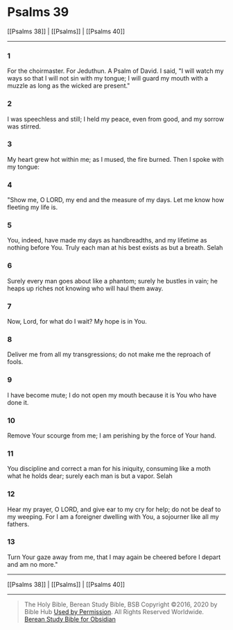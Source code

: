 # Psalms 39

[[Psalms 38]] | [[Psalms]] | [[Psalms 40]]

---

### 1
For the choirmaster. For Jeduthun. A Psalm of David. I said, "I will watch my ways so that I will not sin with my tongue; I will guard my mouth with a muzzle as long as the wicked are present."

### 2
I was speechless and still; I held my peace, even from good, and my sorrow was stirred.

### 3
My heart grew hot within me; as I mused, the fire burned. Then I spoke with my tongue:

### 4
"Show me, O LORD, my end and the measure of my days. Let me know how fleeting my life is.

### 5
You, indeed, have made my days as handbreadths, and my lifetime as nothing before You. Truly each man at his best exists as but a breath. Selah

### 6
Surely every man goes about like a phantom; surely he bustles in vain; he heaps up riches not knowing who will haul them away.

### 7
Now, Lord, for what do I wait? My hope is in You.

### 8
Deliver me from all my transgressions; do not make me the reproach of fools.

### 9
I have become mute; I do not open my mouth because it is You who have done it.

### 10
Remove Your scourge from me; I am perishing by the force of Your hand.

### 11
You discipline and correct a man for his iniquity, consuming like a moth what he holds dear; surely each man is but a vapor. Selah

### 12
Hear my prayer, O LORD, and give ear to my cry for help; do not be deaf to my weeping. For I am a foreigner dwelling with You, a sojourner like all my fathers.

### 13
Turn Your gaze away from me, that I may again be cheered before I depart and am no more."

---

[[Psalms 38]] | [[Psalms]] | [[Psalms 40]]

---

> The Holy Bible, Berean Study Bible, BSB
> Copyright &copy;2016, 2020 by Bible Hub
> [Used by Permission](https://berean.bible/terms.htm). All Rights Reserved Worldwide.
> [Berean Study Bible for Obsidian](https://github.com/gapmiss/berean-study-bible-for-obsidian)

